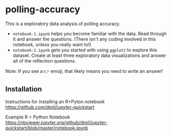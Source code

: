 # polling-accuracy

This is a exploratory data analysis of polling accuracy.

- `notebook-1.ipynb` helps you become familiar with the data. Read through it and answer the questions. (There isn't any coding involved in this notebook, unless you really want to!)
- `notebook-2.ipynb` gets you started with using `ggplot2` to explore this dataset. Create at least three exploratory data visualizations and answer all of the reflection questions.

Note: If you see a 👉 emoji, that likely means you need to write an answer! 


## Installation

Instructions for installing an R+Pyton notebook
https://github.com/dmil/jupyter-quickstart

Example R + Python Notebook
https://nbviewer.jupyter.org/github/dmil/jupyter-quickstart/blob/master/notebook.ipynb
